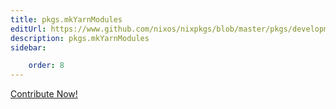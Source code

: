 ```yaml
---
title: pkgs.mkYarnModules
editUrl: https://www.github.com/nixos/nixpkgs/blob/master/pkgs/development/tools/yarn2nix-moretea/yarn2nix/default.nix#L63C19
description: pkgs.mkYarnModules
sidebar:

    order: 8
---
```


<a href="https://www.github.com/nixos/nixpkgs/blob/master/pkgs/development/tools/yarn2nix-moretea/yarn2nix/default.nix#L63C19">Contribute Now!</a>



